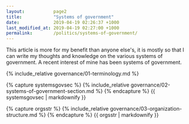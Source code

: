 ```yaml
---
layout:           page2
title:            "Systems of government"
date:             2019-04-19 02:26:37 +1000
last_modified_at: 2019-04-19 02:27:00 +1000
permalink:        /politics/systems-of-government/
---
```


This article is more for my benefit than anyone else's, it is mostly so that I can write my thoughts and knowledge on the various systems of government. A recent interest of mine has been systems of government. 

{% include_relative governance/01-terminology.md %}

{% capture systemsgovsec %}
{% include_relative governance/02-systems-of-government-section.md %}
{% endcapture %}
{{ systemsgovsec | markdownify }}

{% capture orgsstr %}
{% include_relative governance/03-organization-structure.md %}
{% endcapture %}
{{ orgsstr | markdownify }}